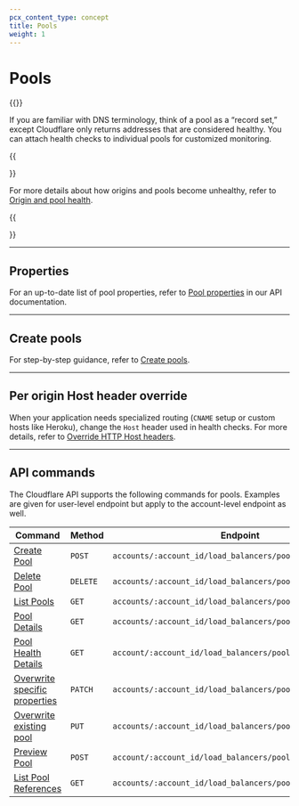 ```yaml
---
pcx_content_type: concept
title: Pools
weight: 1
---
```


# Pools

{{<render file="_pool-definition.md">}}

If you are familiar with DNS terminology, think of a pool as a “record set,” except Cloudflare only returns addresses that are considered healthy. You can attach health checks to individual pools for customized monitoring.

{{<Aside>}}

For more details about how origins and pools become unhealthy, refer to [Origin and pool health](/load-balancing/understand-basics/health-details/).

{{</Aside>}}

---

## Properties

For an up-to-date list of pool properties, refer to [Pool properties](https://api.cloudflare.com/#load-balancer-pools-properties) in our API documentation.

---

## Create pools

For step-by-step guidance, refer to [Create pools](/load-balancing/how-to/create-pool/).

---

## Per origin Host header override

When your application needs specialized routing (`CNAME` setup or custom hosts like Heroku), change the `Host` header used in health checks. For more details, refer to [Override HTTP Host headers](/load-balancing/additional-options/override-http-host-headers/).

---

## API commands

The Cloudflare API supports the following commands for pools. Examples are given for user-level endpoint but apply to the account-level endpoint as well.

| Command | Method | Endpoint |
| --- | --- | --- |
|  [Create Pool](https://api.cloudflare.com/#account-load-balancer-pools-create-pool) | `POST` | `accounts/:account_id/load_balancers/pools` |
| [Delete Pool](https://api.cloudflare.com/#account-load-balancer-pools-delete-pool) | `DELETE` | `accounts/:account_id/load_balancers/pools/:id` | 
| [List Pools](https://api.cloudflare.com/#account-load-balancer-pools-list-pools) | `GET` | `accounts/:account_id/load_balancers/pools` |
| [Pool Details](https://api.cloudflare.com/#account-load-balancer-pools-pool-details) | `GET` | `accounts/:account_id/load_balancers/pools/:id` |
| [Pool Health Details](https://api.cloudflare.com/#account-load-balancer-pools-pool-health-details) | `GET` | `account/:account_id/load_balancers/pools/:id/health` |
| [Overwrite specific properties](https://api.cloudflare.com/#account-load-balancer-pools-patch-pool) | `PATCH` | `accounts/:account_id/load_balancers/pools/:id` |
| [Overwrite existing pool](https://api.cloudflare.com/#account-load-balancer-pools-update-pool) | `PUT` | `accounts/:account_id/load_balancers/pools/:id` |
| [Preview Pool](https://api.cloudflare.com/#account-load-balancer-pools-preview-pool) | `POST` | `account/:account_id/load_balancers/pools/:id/preview` |
| [List Pool References](https://api.cloudflare.com/#account-load-balancer-pools-list-pool-references) | `GET` | `accounts/:account_id/load_balancers/pools/:id/references` |
